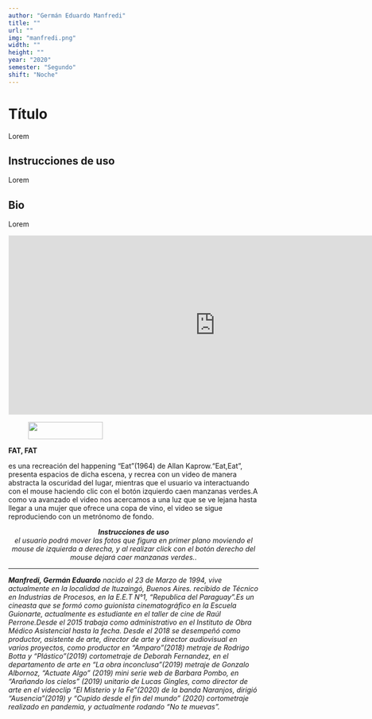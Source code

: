 ```yaml
---
author: "Germán Eduardo Manfredi"
title: ""
url: ""
img: "manfredi.png"
width: ""
height: ""
year: "2020"
semester: "Segundo"
shift: "Noche"
---
```


<p></p>

# Título

Lorem 

## Instrucciones de uso 

Lorem

## Bio

Lorem

<!-- wp:html -->
<p align="center"><iframe width="830" height="360" frameborder="0" scrolling="no" style="width:830px; margin:0 auto!important;border: 1px solid #F2F2F3; z-index: 100;" src="https://editor.p5js.org/ger9494/embed/ie2Kd2bKP"></iframe></p>
<!-- /wp:html -->

<!-- wp:image {"id":604,"align":"center","width":150,"height":35} -->
<div class="wp-block-image"><figure class="aligncenter is-resized"><img src="https://am1-lacabanne.atamvirtual.com.ar/wp-content/uploads/2020/12/usabilidad-AM12020-siMobile.png" alt="" class="wp-image-604" width="150" height="35"/></figure></div>
<!-- /wp:image -->

<!-- wp:paragraph -->
<p><strong>FAT, FAT</strong></p>
<!-- /wp:paragraph -->

<!-- wp:paragraph -->
<p>es una recreación del happening “Eat”(1964) de Allan Kaprow.“Eat,Eat”, presenta espacios de dicha escena, y recrea con un video de manera abstracta la oscuridad del lugar, mientras que el usuario va interactuando con el mouse haciendo clic con el botón izquierdo caen manzanas verdes.A como va avanzado el video nos acercamos a una luz que se ve lejana hasta llegar a una mujer que ofrece una copa de vino, el video se sigue reproduciendo con un metrónomo de fondo.</p>
<!-- /wp:paragraph -->

<!-- wp:paragraph {"align":"center"} -->
<p style="text-align:center"><strong><em>Instrucciones de uso</em></strong><em><br>el usuario podrá mover las fotos que figura en primer plano moviendo el mouse  de izquierda a derecha, y al realizar click con el botón derecho del mouse dejará caer manzanas verdes..</em></p>
<!-- /wp:paragraph -->

<!-- wp:html -->
<hr>
<!-- /wp:html -->

<!-- wp:paragraph -->
<p><strong><em>Manfredi, Germán Eduardo</em></strong><em> nacido el 23 de Marzo de 1994, vive actualmente en la localidad de Ituzaingó, Buenos Aires. recibido de Técnico en Industrias de Procesos, en la E.E.T N°1, “Republica del Paraguay”.Es un cineasta que se formó como guionista cinematográfico en la Escuela Guionarte, actualmente es estudiante en el taller de cine de Raúl Perrone.Desde el 2015 trabaja como administrativo en el Instituto de Obra Médico Asistencial hasta la fecha. Desde el 2018 se desempeñó como productor, asistente de arte, director de arte y director audiovisual en varios proyectos, como productor en “Amparo”(2018) metraje de Rodrigo Botta y “Plástico”(2019) cortometraje de Deborah Fernandez, en el departamento de arte en “La obra inconclusa”(2019) metraje de Gonzalo Albornoz, “Actuate Algo” (2019) mini serie web de Barbara Pombo, en “Arañando los cielos” (2019) unitario de Lucas Gingles, como director de arte en el videoclip “El Misterio y la Fe”(2020) de la banda Naranjos, dirigió “Ausencia”(2019) y “Cupido desde el fin del mundo” (2020) cortometraje realizado en pandemia, y actualmente rodando “No te muevas”.</em></p>
<!-- /wp:paragraph -->